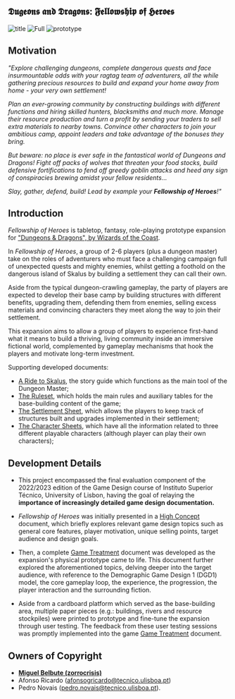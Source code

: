 ## **𝕯𝖚𝖌𝖊𝖔𝖓𝖘 𝖆𝖓𝖉 𝕯𝖗𝖆𝖌𝖔𝖓𝖘: 𝕱𝖊𝖑𝖑𝖔𝖜𝖘𝖍𝖎𝖕 𝖔𝖋 𝕳𝖊𝖗𝖔𝖊𝖘**

![title](https://github.com/user-attachments/assets/5b83e0f5-c0a5-43d5-8c26-a5499517fe44)
![Full](https://github.com/user-attachments/assets/bbeac888-048f-47f6-9bde-e51b08dca485)
![prototype](https://github.com/user-attachments/assets/9c6588e3-73a4-43ee-911f-52dd409f6787)


## **Motivation**

*"Explore challenging dungeons, complete dangerous quests and face insurmountable odds with your ragtag team of adventurers, all the while gathering precious resources to build and expand your home away from home - your very own settlement!*

*Plan an ever-growing community by constructing buildings with different functions and hiring skilled hunters, blacksmiths and much more. Manage their resource production and turn a profit by sending your traders to sell extra materials to nearby towns. Convince other characters to join your ambitious camp, appoint leaders and take advantage of the bonuses they bring.*

*But beware: no place is ever safe in the fantastical world of Dungeons and Dragons! Fight off packs of wolves that threaten your food stocks, build defensive fortifications to fend off greedy goblin attacks and heed any sign of conspiracies brewing amidst your fellow residents…*

*Slay, gather, defend, build! Lead by example your **Fellowship of Heroes**!"*


## **Introduction**

*Fellowship of Heroes* is tabletop, fantasy, role-playing prototype expansion for ["Dungeons & Dragons", by Wizards of the Coast](https://dnd.wizards.com/).

In *Fellowship of Heroes*, a group of 2-6 players (plus a dungeon master) take on the roles of adventurers who must face a challenging campaign full of unexpected quests and mighty enemies, whilst getting a foothold on the dangerous island of Skalus by building a settlement they can call their own.

Aside from the typical dungeon-crawling gameplay, the party of players are expected to develop their base camp by building structures with different benefits, upgrading them, defending them from enemies, selling excess materials and convincing characters they meet along the way to join their settlement.

This expansion aims to allow a group of players to experience first-hand what it means to build a thriving, living community inside an immersive fictional world, complemented by gameplay mechanisms that hook the players and motivate long-term investment.

Supporting developed documents:
- [A Ride to Skalus](https://github.com/zorrocrisis/FellowshipOfHeroes/blob/main/Full%20Expansion/Main%20Story%20-%20A%20Ride%20to%20Skalus.pdf), the story guide which functions as the main tool of the Dungeon Master;
- [The Ruleset](https://github.com/zorrocrisis/FellowshipOfHeroes/blob/main/Full%20Expansion/Ruleset.pdf), which holds the main rules and auxiliary tables for the base-building content of the game;
- [The Settlement Sheet](https://github.com/zorrocrisis/FellowshipOfHeroes/blob/main/Full%20Expansion/Settlement%20Sheet.pdf), which allows the players to keep track of structures built and upgrades implemented in their settlement;
- [The Character Sheets](https://github.com/zorrocrisis/FellowshipOfHeroes/tree/main/Full%20Expansion/Characters), which have all the information related to three different playable characters (although player can play their own characters);

## **Development Details**

- This project encompassed the final evaluation component of the 2022/2023 edition of the Game Design course of Instituto Superior Técnico, University of Lisbon, having the goal of relaying the **importance of increasingly detailed game design documentation.**

- *Fellowship of Heroes* was initially presented in a [High Concept](https://github.com/zorrocrisis/FellowshipOfHeroes/blob/main/High%20Concept.pdf) document, which briefly explores relevant game design topics such as general core features, player motivation, unique selling points, target audience and design goals.

- Then, a complete [Game Treatment](https://github.com/zorrocrisis/FellowshipOfHeroes/blob/main/Game%20Treatment.pdf) document was developed as the expansion's physical prototype came to life. This document further explored the aforementioned topics, delving deeper into the target audience, with reference to the Demographic Game Design 1 (DGD1) model, the core gameplay loop, the experience, the progression, the player interaction and the surrounding fiction.

- Aside from a cardboard platform which served as the base-building area, multiple paper pieces (e.g.: buildings, rivers and resource stockpiles) were printed to prototype and fine-tune the expansion through user testing. The feedback from these user testing sessions was promptly implemented into the game [Game Treatment](https://github.com/zorrocrisis/FellowshipOfHeroes/blob/main/Game%20Treatment.pdf) document.

## **Owners of Copyright**

- **[Miguel Belbute (zorrocrisis)](https://github.com/zorrocrisis)**
- Afonso Ricardo (afonsogricardo@tecnico.ulisboa.pt)
- Pedro Novais (pedro.novais@tecnico.ulisboa.pt).
